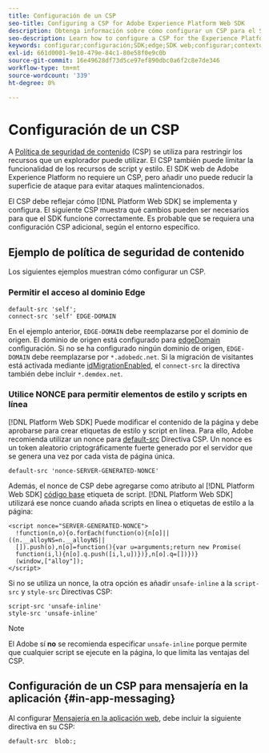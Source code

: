 ```yaml
---
title: Configuración de un CSP
seo-title: Configuring a CSP for Adobe Experience Platform Web SDK
description: Obtenga información sobre cómo configurar un CSP para el SDK web de Experience Platform
seo-description: Learn how to configure a CSP for the Experience Platform Web SDK
keywords: configurar;configuración;SDK;edge;SDK web;configurar;contexto;web;dispositivo;entorno;configuración de sdk web;directiva de seguridad de contenido;
exl-id: 661d0001-9e10-479e-84c1-80e58f0e9c0b
source-git-commit: 16e49628df73d5ce97ef890dbc0a6f2c8e7de346
workflow-type: tm+mt
source-wordcount: '339'
ht-degree: 0%

---
```


# Configuración de un CSP

A [Política de seguridad de contenido](https://developer.mozilla.org/en-US/docs/Web/HTTP/Headers/Content-Security-Policy) (CSP) se utiliza para restringir los recursos que un explorador puede utilizar. El CSP también puede limitar la funcionalidad de los recursos de script y estilo. El SDK web de Adobe Experience Platform no requiere un CSP, pero añadir uno puede reducir la superficie de ataque para evitar ataques malintencionados.

El CSP debe reflejar cómo [!DNL Platform Web SDK] se implementa y configura. El siguiente CSP muestra qué cambios pueden ser necesarios para que el SDK funcione correctamente. Es probable que se requiera una configuración CSP adicional, según el entorno específico.

## Ejemplo de política de seguridad de contenido

Los siguientes ejemplos muestran cómo configurar un CSP.

### Permitir el acceso al dominio Edge

```
default-src 'self';
connect-src 'self' EDGE-DOMAIN
```

En el ejemplo anterior, `EDGE-DOMAIN` debe reemplazarse por el dominio de origen. El dominio de origen está configurado para [edgeDomain](../commands/configure/edgedomain.md) configuración. Si no se ha configurado ningún dominio de origen, `EDGE-DOMAIN` debe reemplazarse por `*.adobedc.net`. Si la migración de visitantes está activada mediante [idMigrationEnabled](../commands/configure/idmigrationenabled.md), el `connect-src` la directiva también debe incluir `*.demdex.net`.

### Utilice NONCE para permitir elementos de estilo y scripts en línea

[!DNL Platform Web SDK] Puede modificar el contenido de la página y debe aprobarse para crear etiquetas de estilo y script en línea. Para ello, Adobe recomienda utilizar un nonce para [default-src](https://developer.mozilla.org/en-US/docs/Web/HTTP/Headers/Content-Security-Policy/default-src) Directiva CSP. Un nonce es un token aleatorio criptográficamente fuerte generado por el servidor que se genera una vez por cada vista de página única.

```
default-src 'nonce-SERVER-GENERATED-NONCE'
```

Además, el nonce de CSP debe agregarse como atributo al [!DNL Platform Web SDK] [código base](../install/library.md) etiqueta de script. [!DNL Platform Web SDK] utilizará ese nonce cuando añada scripts en línea o etiquetas de estilo a la página:

```
<script nonce="SERVER-GENERATED-NONCE">
  !function(n,o){o.forEach(function(o){n[o]||((n.__alloyNS=n.__alloyNS||
  []).push(o),n[o]=function(){var u=arguments;return new Promise(
  function(i,l){n[o].q.push([i,l,u])})},n[o].q=[])})}
  (window,["alloy"]);
</script>
```

Si no se utiliza un nonce, la otra opción es añadir `unsafe-inline` a la `script-src` y `style-src` Directivas CSP:

```
script-src 'unsafe-inline'
style-src 'unsafe-inline'
```

>[!NOTE]
>
>El Adobe sí **no** se recomienda especificar `unsafe-inline` porque permite que cualquier script se ejecute en la página, lo que limita las ventajas del CSP.

## Configuración de un CSP para mensajería en la aplicación {#in-app-messaging}

Al configurar [Mensajería en la aplicación web](../personalization/web-in-app-messaging.md), debe incluir la siguiente directiva en su CSP:

```
default-src  blob:;
```
